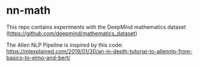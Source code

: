 # nn-math

This repo contains experiments with the DeepMind mathematics dataset (https://github.com/deepmind/mathematics_dataset)

The Allen NLP Pipeline is inspired by this code: https://mlexplained.com/2019/01/30/an-in-depth-tutorial-to-allennlp-from-basics-to-elmo-and-bert/
